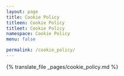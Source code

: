 ```yaml
---
layout: page
title: Cookie Policy
titleen: Cookie Policy
titleet: Cookie Policy
namespace: Cookie Policy
menu: false

permalink: /cookie_policy/
---
```


{% translate_file _pages/cookie_policy.md %}

